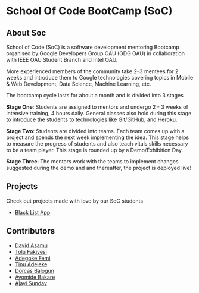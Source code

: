 # School Of Code BootCamp (SoC)
## About Soc
School of Code (SoC) is a software development mentoring Bootcamp organised by Google Developers Group OAU (GDG OAU) in collaboration with IEEE OAU Student Branch and Intel OAU.

More experienced members of the community take 2–3 mentees for 2 weeks and introduce them to Google technologies covering topics in Mobile & Web Development, Data Science, Machine Learning, etc.

The bootcamp cycle lasts for about a month and is divided into 3 stages

**Stage One**: Students are assigned to mentors and undergo 2 - 3 weeks of intensive training, 4 hours daily. General classes also hold during this stage to introduce the students to technologies like Git/GitHub, and Heroku.

**Stage Two**: Students are divided into teams. Each team comes up with a project and spends the next week implementing the idea. This stage helps to measure the progress of students and also teach vitals skills necessary to be a team player. This stage is rounded up by a Demo/Exhibition Day.

**Stage Three**: The mentors work with the teams to implement changes suggested during the demo and and thereafter, the project is deployed live!

## Projects
Check out projects made with love by our SoC students
*  [Black List App](https://blacklistapps.herokuapp.com)

## Contributors
*  [David Asamu](https://github.com/phvash)
*  [Tolu Fakiyesi](https://github.com/tolufakiyesi)
*  [Adegoke Femi](https://github.com/phemmelliot)
*  [Tinu Adeleke](#)
*  [Dorcas Balogun](https://github.com/debugjerry)
*  [Ayomide Bakare](https://github.com/debugjerry)
*  [Ajayi Sunday](https://github.com/debugjerry)
